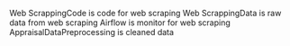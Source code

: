 Web ScrappingCode is code for web scraping
Web ScrappingData is raw data from web scraping
Airflow is monitor for web scraping
AppraisalDataPreprocessing is cleaned data